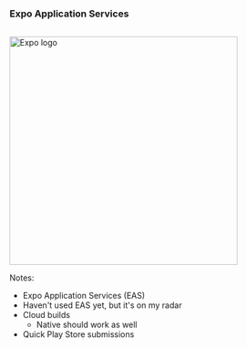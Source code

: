 ### Expo Application Services

<img width="400" alt="Expo logo" src="img/expo/eas-logo.svg" style="margin-top: 1em;">


Notes:
- Expo Application Services (EAS)
- Haven't used EAS yet, but it's on my radar
- Cloud builds
    - Native should work as well
- Quick Play Store submissions
